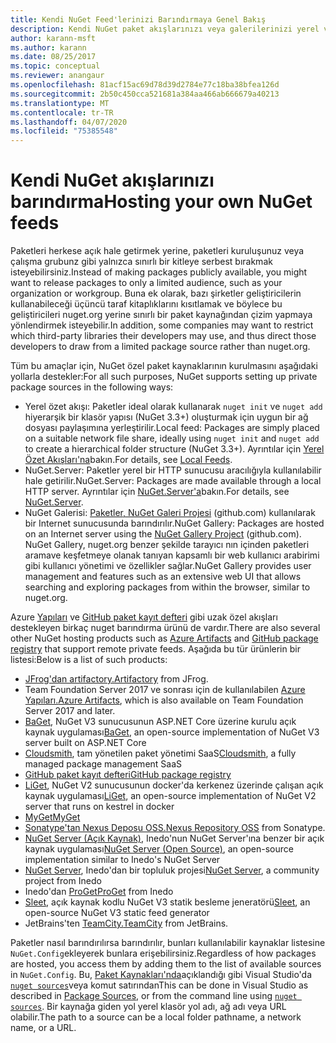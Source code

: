 ```yaml
---
title: Kendi NuGet Feed'lerinizi Barındırmaya Genel Bakış
description: Kendi NuGet paket akışlarınızı veya galerilerinizi yerel veya uzaktan barındırmak için açılır.
author: karann-msft
ms.author: karann
ms.date: 08/25/2017
ms.topic: conceptual
ms.reviewer: anangaur
ms.openlocfilehash: 81acf15ac69d78d39d2784e77c18ba38bfea126d
ms.sourcegitcommit: 2b50c450cca521681a384aa466ab666679a40213
ms.translationtype: MT
ms.contentlocale: tr-TR
ms.lasthandoff: 04/07/2020
ms.locfileid: "75385548"
---
```

# <a name="hosting-your-own-nuget-feeds"></a><span data-ttu-id="8c858-103">Kendi NuGet akışlarınızı barındırma</span><span class="sxs-lookup"><span data-stu-id="8c858-103">Hosting your own NuGet feeds</span></span>

<span data-ttu-id="8c858-104">Paketleri herkese açık hale getirmek yerine, paketleri kuruluşunuz veya çalışma grubunz gibi yalnızca sınırlı bir kitleye serbest bırakmak isteyebilirsiniz.</span><span class="sxs-lookup"><span data-stu-id="8c858-104">Instead of making packages publicly available, you might want to release packages to only a limited audience, such as your organization or workgroup.</span></span> <span data-ttu-id="8c858-105">Buna ek olarak, bazı şirketler geliştiricilerin kullanabileceği üçüncü taraf kitaplıklarını kısıtlamak ve böylece bu geliştiricileri nuget.org yerine sınırlı bir paket kaynağından çizim yapmaya yönlendirmek isteyebilir.</span><span class="sxs-lookup"><span data-stu-id="8c858-105">In addition, some companies may want to restrict which third-party libraries their developers may use, and thus direct those developers to draw from a limited package source rather than nuget.org.</span></span>

<span data-ttu-id="8c858-106">Tüm bu amaçlar için, NuGet özel paket kaynaklarının kurulmasını aşağıdaki yollarla destekler:</span><span class="sxs-lookup"><span data-stu-id="8c858-106">For all such purposes, NuGet supports setting up private package sources in the following ways:</span></span>

- <span data-ttu-id="8c858-107">Yerel özet akışı: Paketler ideal olarak kullanarak `nuget init` ve `nuget add` hiyerarşik bir klasör yapısı (NuGet 3.3+) oluşturmak için uygun bir ağ dosyası paylaşımına yerleştirilir.</span><span class="sxs-lookup"><span data-stu-id="8c858-107">Local feed: Packages are simply placed on a suitable network file share, ideally using `nuget init` and `nuget add` to create a hierarchical folder structure (NuGet 3.3+).</span></span> <span data-ttu-id="8c858-108">Ayrıntılar için [Yerel Özet Akışları'na](../hosting-packages/local-feeds.md)bakın.</span><span class="sxs-lookup"><span data-stu-id="8c858-108">For details, see [Local Feeds](../hosting-packages/local-feeds.md).</span></span>
- <span data-ttu-id="8c858-109">NuGet.Server: Paketler yerel bir HTTP sunucusu aracılığıyla kullanılabilir hale getirilir.</span><span class="sxs-lookup"><span data-stu-id="8c858-109">NuGet.Server: Packages are made available through a local HTTP server.</span></span> <span data-ttu-id="8c858-110">Ayrıntılar için [NuGet.Server'a](../hosting-packages/nuget-server.md)bakın.</span><span class="sxs-lookup"><span data-stu-id="8c858-110">For details, see [NuGet.Server](../hosting-packages/nuget-server.md).</span></span>
- <span data-ttu-id="8c858-111">NuGet Galerisi: [Paketler, NuGet Galeri Projesi](https://github.com/NuGet/NuGetGallery#build-and-run-the-gallery-in-arbitrary-number-easy-steps) (github.com) kullanılarak bir Internet sunucusunda barındırılır.</span><span class="sxs-lookup"><span data-stu-id="8c858-111">NuGet Gallery: Packages are hosted on an Internet server using the [NuGet Gallery Project](https://github.com/NuGet/NuGetGallery#build-and-run-the-gallery-in-arbitrary-number-easy-steps) (github.com).</span></span> <span data-ttu-id="8c858-112">NuGet Gallery, nuget.org benzer şekilde tarayıcı nın içinden paketleri aramave keşfetmeye olanak tanıyan kapsamlı bir web kullanıcı arabirimi gibi kullanıcı yönetimi ve özellikler sağlar.</span><span class="sxs-lookup"><span data-stu-id="8c858-112">NuGet Gallery provides user management and features such as an extensive web UI that allows searching and exploring packages from within the browser, similar to nuget.org.</span></span>

<span data-ttu-id="8c858-113">Azure [Yapıları](https://www.visualstudio.com/docs/package/nuget/publish) ve [GitHub paket kayıt defteri](https://help.github.com/articles/configuring-nuget-for-use-with-github-package-registry) gibi uzak özel akışları destekleyen birkaç nuget barındırma ürünü de vardır.</span><span class="sxs-lookup"><span data-stu-id="8c858-113">There are also several other NuGet hosting products such as [Azure Artifacts](https://www.visualstudio.com/docs/package/nuget/publish) and [GitHub package registry](https://help.github.com/articles/configuring-nuget-for-use-with-github-package-registry) that support remote private feeds.</span></span> <span data-ttu-id="8c858-114">Aşağıda bu tür ürünlerin bir listesi:</span><span class="sxs-lookup"><span data-stu-id="8c858-114">Below is a list of such products:</span></span>

- <span data-ttu-id="8c858-115">[JFrog'dan artifactory.](https://www.jfrog.com/artifactory/)</span><span class="sxs-lookup"><span data-stu-id="8c858-115">[Artifactory](https://www.jfrog.com/artifactory/) from JFrog.</span></span>
- <span data-ttu-id="8c858-116">Team Foundation Server 2017 ve sonrası için de kullanılabilen [Azure Yapıları.](https://www.visualstudio.com/docs/package/nuget/publish)</span><span class="sxs-lookup"><span data-stu-id="8c858-116">[Azure Artifacts](https://www.visualstudio.com/docs/package/nuget/publish), which is also available on Team Foundation Server 2017 and later.</span></span>
- <span data-ttu-id="8c858-117">[BaGet](https://github.com/loic-sharma/BaGet), NuGet V3 sunucusunun ASP.NET Core üzerine kurulu açık kaynak uygulaması</span><span class="sxs-lookup"><span data-stu-id="8c858-117">[BaGet](https://github.com/loic-sharma/BaGet), an open-source implementation of NuGet V3 server built on ASP.NET Core</span></span>
- <span data-ttu-id="8c858-118">[Cloudsmith](https://cloudsmith.io/l/nuget-feed/), tam yönetilen paket yönetimi SaaS</span><span class="sxs-lookup"><span data-stu-id="8c858-118">[Cloudsmith](https://cloudsmith.io/l/nuget-feed/), a fully managed package management SaaS</span></span>
- [<span data-ttu-id="8c858-119">GitHub paket kayıt defteri</span><span class="sxs-lookup"><span data-stu-id="8c858-119">GitHub package registry</span></span>](https://help.github.com/articles/configuring-nuget-for-use-with-github-package-registry)
- <span data-ttu-id="8c858-120">[LiGet](https://github.com/ai-traders/liget), NuGet V2 sunucusunun docker'da kerkenez üzerinde çalışan açık kaynak uygulaması</span><span class="sxs-lookup"><span data-stu-id="8c858-120">[LiGet](https://github.com/ai-traders/liget), an open-source implementation of NuGet V2 server that runs on kestrel in docker</span></span>
- [<span data-ttu-id="8c858-121">MyGet</span><span class="sxs-lookup"><span data-stu-id="8c858-121">MyGet</span></span>](https://myget.org)
- <span data-ttu-id="8c858-122">[Sonatype'tan Nexus Deposu OSS.](https://www.sonatype.com/nexus-repository-oss)</span><span class="sxs-lookup"><span data-stu-id="8c858-122">[Nexus Repository OSS](https://www.sonatype.com/nexus-repository-oss) from Sonatype.</span></span>
- <span data-ttu-id="8c858-123">[NuGet Server (Açık Kaynak)](https://github.com/svenkle/nuget-server), Inedo'nun NuGet Server'ına benzer bir açık kaynak uygulaması</span><span class="sxs-lookup"><span data-stu-id="8c858-123">[NuGet Server (Open Source)](https://github.com/svenkle/nuget-server), an open-source implementation similar to Inedo's NuGet Server</span></span>
- <span data-ttu-id="8c858-124">[NuGet Server](http://nugetserver.net/), Inedo'dan bir topluluk projesi</span><span class="sxs-lookup"><span data-stu-id="8c858-124">[NuGet Server](http://nugetserver.net/), a community project from Inedo</span></span>
- <span data-ttu-id="8c858-125">Inedo'dan [ProGet](https://inedo.com/proget)</span><span class="sxs-lookup"><span data-stu-id="8c858-125">[ProGet](https://inedo.com/proget) from Inedo</span></span>
- <span data-ttu-id="8c858-126">[Sleet](https://github.com/emgarten/sleet), açık kaynak kodlu NuGet V3 statik besleme jeneratörü</span><span class="sxs-lookup"><span data-stu-id="8c858-126">[Sleet](https://github.com/emgarten/sleet), an open-source NuGet V3 static feed generator</span></span>
- <span data-ttu-id="8c858-127">JetBrains'ten [TeamCity.](https://www.jetbrains.com/teamcity/)</span><span class="sxs-lookup"><span data-stu-id="8c858-127">[TeamCity](https://www.jetbrains.com/teamcity/) from JetBrains.</span></span>

<span data-ttu-id="8c858-128">Paketler nasıl barındırılırsa barındırılır, bunları kullanılabilir kaynaklar listesine `NuGet.Config`ekleyerek bunlara erişebilirsiniz.</span><span class="sxs-lookup"><span data-stu-id="8c858-128">Regardless of how packages are hosted, you access them by adding them to the list of available sources in `NuGet.Config`.</span></span> <span data-ttu-id="8c858-129">Bu, [Paket Kaynakları'nda](../consume-packages/install-use-packages-visual-studio.md#package-sources)açıklandığı gibi Visual Studio'da [`nuget sources`](../reference/cli-reference/cli-ref-sources.md)veya komut satırından</span><span class="sxs-lookup"><span data-stu-id="8c858-129">This can be done in Visual Studio as described in [Package Sources](../consume-packages/install-use-packages-visual-studio.md#package-sources), or from the command line using [`nuget sources`](../reference/cli-reference/cli-ref-sources.md).</span></span> <span data-ttu-id="8c858-130">Bir kaynağa giden yol yerel klasör yol adı, ağ adı veya URL olabilir.</span><span class="sxs-lookup"><span data-stu-id="8c858-130">The path to a source can be a local folder pathname, a network name, or a URL.</span></span>
